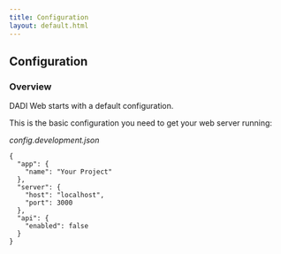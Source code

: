 ```yaml
---
title: Configuration
layout: default.html
---
```


## Configuration

### Overview

DADI Web starts with a default configuration.

This is the basic configuration you need to get your web server running:

*config.development.json*

```
{
  "app": {
    "name": "Your Project"
  },
  "server": {
    "host": "localhost",
    "port": 3000
  },
  "api": {
    "enabled": false
  }
}
```

